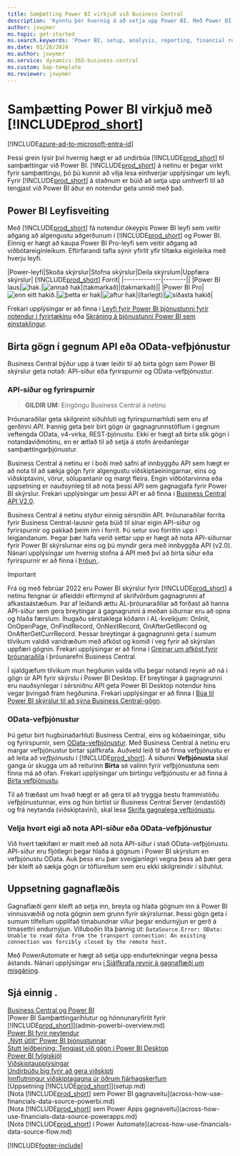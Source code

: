 ```yaml
---
title: Samþætting Power BI virkjuð við Business Central
description: 'Kynntu þér hvernig á að setja upp Power BI. Með Power BI skýrslum geturðu öðlast innsýn, viðskiptaupplýsingar og afkastavísa (KPI) úr Business Central gögnum.'
author: jswymer
ms.topic: get-started
ms.search.keywords: 'Power BI, setup, analysis, reporting, financial report, business intelligence, KPI'
ms.date: 01/28/2024
ms.author: jswymer
ms.service: dynamics-365-business-central
ms.custom: bap-template
ms.reviewer: jswymer
---
```

# <a name="enabling-power-bi-integration-with-"></a>Samþætting Power BI virkjuð með [!INCLUDE[prod_short](includes/prod_short.md)]

[!INCLUDE[azure-ad-to-microsoft-entra-id](~/../shared-content/shared/azure-ad-to-microsoft-entra-id.md)]

Þessi grein lýsir því hvernig hægt er að undirbúa [!INCLUDE[prod_short](includes/prod_short.md)] til samþættingar við Power BI. [!INCLUDE[prod_short](includes/prod_short.md)] á netinu er þegar virkt fyrir samþættingu, þó þú kunnir að vilja lesa einhverjar upplýsingar um leyfi. Fyrir [!INCLUDE[prod_short](includes/prod_short.md)] á staðnum er búið að setja upp umhverfi til að tengjast við Power BI áður en notendur geta unnið með það.

## <a name="power-bi-licensing"></a><a name="license"></a>Power BI Leyfisveiting

Með [!INCLUDE[prod_short](includes/prod_short.md)] fá notendur ókeypis Power BI leyfi sem veitir aðgang að algengustu aðgerðunum í [!INCLUDE[prod_short](includes/prod_short.md)] og Power BI. Einnig er hægt að kaupa Power BI Pro-leyfi sem veitir aðgang að viðbótareiginleikum. Eftirfarandi tafla sýnir yfirlit yfir tiltæka eiginleika með hverju leyfi.

|Power-leyfi|Skoða skýrslur|Stofna skýrslur|Deila skýrslum|Uppfæra skýrslur| [!INCLUDE[prod_short](includes/prod_short.md)] Forrit|
|-------------|--------||
|Power BI laus|![hak.](media/check.png)|![annað hak](media/check.png)|(takmarkað)|(takmarkað)||
|Power BI Pro|![enn eitt hakið.](media/check.png)|![þetta er hak](media/check.png)|![aftur hak](media/check.png)|(ítarlegt)|![síðasta hakið](media/check.png)|

Frekari upplýsingar er að finna í [Leyfi fyrir Power BI þjónustunni fyrir notendur í fyrirtækinu](/power-bi/admin/service-admin-licensing-organization) eða [Skráning á þjónustunni Power BI sem einstaklingur](/power-bi/fundamentals/service-self-service-signup-for-power-bi).

## <a name="expose-data-through-api-or-odata-web-services"></a><a name="exposedata"></a>Birta gögn í gegnum API eða OData-vefþjónustur

Business Central býður upp á tvær leiðir til að birta gögn sem Power BI skýrslur geta notað: API-síður eða fyrirspurnir og OData-vefþjónustur.

### <a name="api-pages-and-queries"></a>API-síður og fyrirspurnir

> **GILDIR UM:** Eingöngu Business Central á netinu

Þróunaraðilar geta skilgreint síðuhluti og fyrirspurnarhluti sem eru af gerðinni *API*. Þannig geta þeir birt gögn úr gagnagrunnstöflum í gegnum veftengda OData, v4-virka, REST-þjónustu. Ekki er hægt að birta slík gögn í notandaviðmótinu, en er ætlað til að setja á stofn áreiðanlegar samþættingarþjónustur.

Business Central á netinu er í boði með safni af innbyggðu API sem hægt er að nota til að sækja gögn fyrir algengustu viðskiptaeiningarnar, eins og viðskiptavini, vörur, sölupantanir og margt fleira. Engin viðbótarvinna eða uppsetning er nauðsynleg til að nota þessi API sem gagnagjafa fyrir Power BI skýrslur. Frekari upplýsingar um þessi API er að finna í [Business Central API V2.0](/dynamics365/business-central/dev-itpro/api-reference/v2.0/).

Business Central á netinu styður einnig sérsniðin API. Þróunaraðilar forrita fyrir Business Central-lausnir geta búið til sínar eigin API-síður og fyrirspurnir og pakkað þeim inn í forrit. Þú setur svo forritin upp í leigjandanum. Þegar þær hafa verið settar upp er hægt að nota API-síðurnar fyrir Power BI skýrslurnar eins og þú myndir gera með innbyggða API (v2.0). Nánari upplýsingar um hvernig stofna á API með því að birta síður eða fyrirspurnir er að finna í [Þróun ](/dynamics365/business-central/dev-itpro/developer/devenv-develop-custom-api).

> [!IMPORTANT]
> Frá og með febrúar 2022 eru Power BI skýrslur fyrir [!INCLUDE[prod_short](includes/prod_short.md)] á netinu fengnar úr afleiddri eftirmynd af skrifvörðum gagnagrunni af afkastaástæðum. Þar af leiðandi ættu AL-þróunaraðilar að forðast að hanna API-síður sem gera breytingar á gagnagrunni á meðan síðurnar eru að opna og hlaða færslum. Íhugaðu sérstaklega kóðann í AL-kveikjum: OnInit, OnOpenPage, OnFindRecord, OnNextRecord, OnAfterGetRecord og OnAfterGetCurrRecord. Þessar breytingar á gagnagrunni geta í sumum tilvikum valdið vandræðum með afköst og komið í veg fyrir að skýrslan uppfæri gögnin. Frekari upplýsingar er að finna í [Greinar um afköst fyrir þróunaraðila](/dynamics365/business-central/dev-itpro/performance/performance-developer?branch=main#writing-efficient-web-services) í þróunarefni Business Central.
>
> Í sjaldgæfum tilvikum mun hegðunin valda villu þegar notandi reynir að ná í gögn úr API fyrir skýrslu í Power BI Desktop. Ef breytingar á gagnagrunni eru nauðsynlegar í sérsniðnu API geta Power BI Desktop notendur hins vegar þvingað fram hegðunina. Frekari upplýsingar er að finna í [Búa til Power BI skýrslur til að sýna Business Central-gögn](across-how-use-financials-data-source-powerbi.md#fixing-problems).

### <a name="odata-web-services"></a>OData-vefþjónustur

Þú getur birt hugbúnaðarhluti Business Central, eins og kóðaeiningar, síðu og fyrirspurnir, sem [OData-vefþjónustur](/dynamics365/business-central/dev-itpro/webservices/odata-web-services). Með Business Central á netinu eru margar vefþjónustur birtar sjálfkrafa. Auðveld leið til að finna vefþjónustu er að leita að *vefþjónustu* í [!INCLUDE[prod_short](includes/prod_short.md)]. Á síðunni **Vefþjónusta** skal ganga úr skugga um að reiturinn **Birta** sé valinn fyrir vefþjónustuna sem finna má að ofan. Frekari upplýsingar um birtingu vefþjónustu er að finna á [Birta vefþjónustu](across-how-publish-web-service.md).

Til að fræðast um hvað hægt er að gera til að tryggja bestu frammistöðu vefþjónustunnar, eins og hún birtist úr Business Central Server (endastöð) og frá neytanda (viðskiptavini), skal lesa [Skrifa gagnalega vefþjónustu](/dynamics365/business-central/dev-itpro/performance/performance-developer#writing-efficient-web-services).

### <a name="choosing-whether-to-use-api-pages-or-odata-web-services"></a>Velja hvort eigi að nota API-síður eða OData-vefþjónustur

Við hvert tækifæri er mælt með að nota API-síður í stað OData-vefþjónustu. API-síður eru fljótlegri þegar hlaða á gögnum í Power BI skýrslum en vefþjónustu OData. Auk þess eru þær sveigjanlegri vegna þess að þær gera þér kleift að sækja gögn úr töflureitum sem eru ekki skilgreindir í síðuhlut.

<!--## <a name="setup"></a>Set up [!INCLUDE[prod_short](includes/prod_short.md)] on-premises for Power BI integration

This section explains the requirements for a [!INCLUDE[prod_short](includes/prod_short.md)] on-premises deployment to integrate with Power BI.

1. Configure either [NavUserPassword](/dynamics365/business-central/dev-itpro/administration/authenticating-users-with-navuserpassword) or [Microsoft Entra ID](/dynamics365/business-central/dev-itpro/administration/authenticating-users-with-azure-ad-overview) as the authentication method for the deployment.  
    
    > [!NOTE]
    > Power BI integration doesn't support Windows authentication and is not supported on Windows Client.

2. Enable OData web services and the ODataV4 endpoint.

    OData web service must be enabled on the [!INCLUDE[server](includes/server.md)], and OData port opened in firewall. For more information, see [Configuring Business Central Server - OData Web Services](/dynamics365/business-central/dev-itpro/administration/configure-server-instance#ODataServices).

    The local server must be accessible from the Internet.

3. Give [!INCLUDE[prod_short](includes/prod_short.md)] user accounts a web service access key.

    A web service access key is only needed to view [!INCLUDE[prod_short](includes/prod_short.md)] data in Power BI. You can assign a web service access key to each user account. Or instead, create a specific account with a web service access key for use by all users. For more information, see [Web Services Authentication](/dynamics365/business-central/dev-itpro/webservices/web-services-authentication#generate-a-web-service-access-key).

    <!--
    > [!IMPORTANT]
    > With [!INCLUDE[prod_short](../developer/includes/prod_short.md)] online, the use of access keys (Basic Auth) for web service authentication is [deprecated](/dynamics365/business-central/dev-itpro/upgrade/deprecated-features-w1#accesskeys). We recommend that you use OAuth2 instead. For more information, see [Use OAuth to Authorize Business Central Web Services](/dynamics365/business-central/dev-itpro/webservices/authenticate-web-services-using-oauth).-->

<!--4. Create an application registration for [!INCLUDE[prod_short](includes/prod_short.md)] in Microsoft Azure.

    To view Power BI reports embedded in [!INCLUDE[prod_short](includes/prod_short.md)] pages, an application must be registered for [!INCLUDE[prod_short](includes/prod_short.md)] in Microsoft Azure. The registered application needs permission to Power BI services. At a minimum, the app requires  **User.ReadWrite.All** permission. For users to view reports from shared Power BI workspaces, the app requires **Workspace.Read.All** permission. For more information, see [Registering [!INCLUDE[prod_short](includes/prod_short.md)] On-Premises in Microsoft Entra ID for Integrating with Other Services](/dynamics365/business-central/dev-itpro/administration/register-app-azure).

    > [!NOTE]
    > If your deployment uses NavUserPassword authentication, [!INCLUDE[prod_short](includes/prod_short.md)] connects to the same Power BI service for all users. You'll specify this service account as part of registering the application. With Microsoft Entra authentication, [!INCLUDE[prod_short](includes/prod_short.md)] connects to the Power BI service associated with the individual user accounts.

    <!-- Windows authentication can also be used but you can't get data from BC in Power BI -->
<!--5. Make the initial connection from Business Central to Power BI.

    Before end-users can use Power BI in [!INCLUDE[prod_short](includes/prod_short.md)], an Azure application administrator will have to give consent to the Power BI service.

    To make the initial connection, open [!INCLUDE[prod_short](includes/prod_short.md)], and run **Get Started with Power BI** from the Home page. This action will lead you through the consent process, and check your Power BI license. When prompted sign in using an Microsoft Entra admin account. For more information, see [Connect to Power BI - one time only](across-working-with-powerbi.md#connect).-->

## <a name="setting-up-dataflows"></a>Uppsetning gagnaflæðis

Gagnaflæði gerir kleift að setja inn, breyta og hlaða gögnum inn á Power BI vinnusvæðið og nota gögnin sem grunn fyrir skýrslurnar. Þessi gögn geta í sumum tilfellum upplifað tímabundnar villur þegar endurnýjun er gerð á tímasettri endurnýjun. Villuboðin líta þannig út: `DataSource.Error: OData: Unable to read data from the transport connection: An existing connection was forcibly closed by the remote host.` 

Með PowerAutomate er hægt að setja upp endurtekningar vegna þessa ástands. Nánari upplýsingar eru [í Sjálfkrafa reynir á gagnaflæði um misgáning](/power-query/dataflows/automatically-retry-dataflow).

## <a name="see-also"></a>Sjá einnig .

[Business Central og Power BI](admin-powerbi.md)  
[Power BI Samþættingaríhlutur og hönnunaryfirlit fyrir [!INCLUDE[prod_short](includes/prod_short.md)]](admin-powerbi-overview.md)  
[Power BI fyrir neytendur](/power-bi/consumer/end-user-consumer)  
[„Nýtt útlit“ Power BI þjónustunnar](/power-bi/service-new-look)  
[Stutt leiðbeining: Tengjast við gögn í Power BI Desktop](/power-bi/desktop-quickstart-connect-to-data)  
[Power BI fylgiskjöl](/power-bi/)  
[Viðskiptaupplýsingar](bi.md)  
[Undirbúðu þig fyrir að gera viðskipti](ui-get-ready-business.md)  
[Innflutningur viðskiptagagna úr öðrum fjárhagskerfum](across-import-data-configuration-packages.md)  
[Uppsetning [!INCLUDE[prod_short](includes/prod_short.md)]](setup.md)  
[Nota [!INCLUDE[prod_short](includes/prod_short.md)] sem Power BI gagnaveitu](across-how-use-financials-data-source-powerbi.md)  
[Nota [!INCLUDE[prod_short](includes/prod_short.md)] sem Power Apps gagnaveitu](across-how-use-financials-data-source-powerapps.md)  
[Nota [!INCLUDE[prod_short](includes/prod_short.md)] í Power Automate](across-how-use-financials-data-source-flow.md)  




[!INCLUDE[footer-include](includes/footer-banner.md)]
